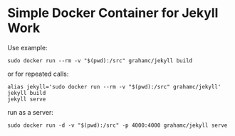 # Simple Docker Container for Jekyll Work

Use example:

```
sudo docker run --rm -v "$(pwd):/src" grahamc/jekyll build
```

or for repeated calls:

```
alias jekyll='sudo docker run --rm -v "$(pwd):/src" grahamc/jekyll'
jekyll build
jekyll serve
```

run as a server:
```
sudo docker run -d -v "$(pwd):/src" -p 4000:4000 grahamc/jekyll serve
```
